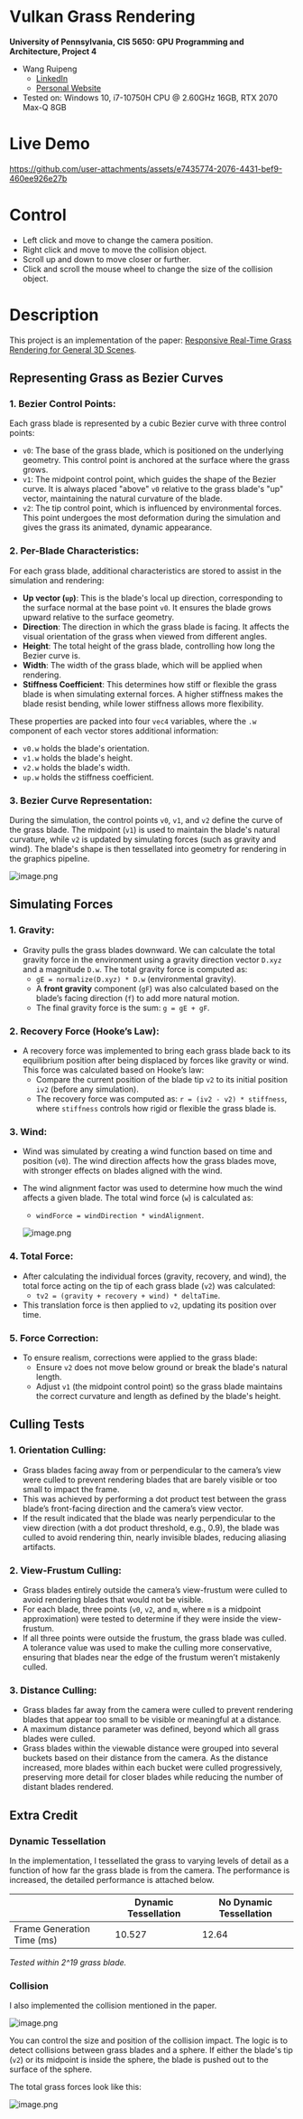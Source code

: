 Vulkan Grass Rendering
==================================

**University of Pennsylvania, CIS 5650: GPU Programming and Architecture, Project 4**

- Wang Ruipeng
    - [LinkedIn](https://www.linkedin.com/in/ruipeng-wang-681b89287/)
    - [Personal Website](https://wang-ruipeng.github.io/)
- Tested on: Windows 10, i7-10750H CPU @ 2.60GHz 16GB, RTX 2070 Max-Q 8GB

# Live Demo


https://github.com/user-attachments/assets/e7435774-2076-4431-bef9-460ee926e27b


# Control

- Left click and move to change the camera position.
- Right click and move to move the collision object.
- Scroll up and down to move closer or further.
- Click and scroll the mouse wheel to change the size of the collision object.

# Description

This project is an implementation of the paper: [Responsive Real-Time Grass Rendering for General 3D Scenes](https://www.cg.tuwien.ac.at/research/publications/2017/JAHRMANN-2017-RRTG/JAHRMANN-2017-RRTG-draft.pdf).

## **Representing Grass as Bezier Curves**

### 1. **Bezier Control Points:**

Each grass blade is represented by a cubic Bezier curve with three control points:

- `v0`: The base of the grass blade, which is positioned on the underlying geometry. This control point is anchored at the surface where the grass grows.
- `v1`: The midpoint control point, which guides the shape of the Bezier curve. It is always placed "above" `v0` relative to the grass blade's "up" vector, maintaining the natural curvature of the blade.
- `v2`: The tip control point, which is influenced by environmental forces. This point undergoes the most deformation during the simulation and gives the grass its animated, dynamic appearance.

### 2. **Per-Blade Characteristics:**

For each grass blade, additional characteristics are stored to assist in the simulation and rendering:

- **Up vector (`up`)**: This is the blade's local up direction, corresponding to the surface normal at the base point `v0`. It ensures the blade grows upward relative to the surface geometry.
- **Direction**: The direction in which the grass blade is facing. It affects the visual orientation of the grass when viewed from different angles.
- **Height**: The total height of the grass blade, controlling how long the Bezier curve is.
- **Width**: The width of the grass blade, which will be applied when rendering.
- **Stiffness Coefficient**: This determines how stiff or flexible the grass blade is when simulating external forces. A higher stiffness makes the blade resist bending, while lower stiffness allows more flexibility.

These properties are packed into four `vec4` variables, where the `.w` component of each vector stores additional information:

- `v0.w` holds the blade's orientation.
- `v1.w` holds the blade's height.
- `v2.w` holds the blade's width.
- `up.w` holds the stiffness coefficient.

### 3. **Bezier Curve Representation:**

During the simulation, the control points `v0`, `v1`, and `v2` define the curve of the grass blade. The midpoint (`v1`) is used to maintain the blade's natural curvature, while `v2` is updated by simulating forces (such as gravity and wind). The blade's shape is then tessellated into geometry for rendering in the graphics pipeline.

![image.png](img/image.png)

## **Simulating Forces**

### 1. **Gravity:**

- Gravity pulls the grass blades downward. We can calculate the total gravity force in the environment using a gravity direction vector `D.xyz` and a magnitude `D.w`. The total gravity force is computed as:
    - `gE = normalize(D.xyz) * D.w` (environmental gravity).
    - A **front gravity** component (`gF`) was also calculated based on the blade’s facing direction (`f`) to add more natural motion.
    - The final gravity force is the sum: `g = gE + gF`.

### 2. **Recovery Force (Hooke’s Law):**

- A recovery force was implemented to bring each grass blade back to its equilibrium position after being displaced by forces like gravity or wind. This force was calculated based on Hooke’s law:
    - Compare the current position of the blade tip `v2` to its initial position `iv2` (before any simulation).
    - The recovery force was computed as: `r = (iv2 - v2) * stiffness`, where `stiffness` controls how rigid or flexible the grass blade is.

### 3. **Wind:**

- Wind was simulated by creating a wind function based on time and position (`v0`). The wind direction affects how the grass blades move, with stronger effects on blades aligned with the wind.
- The wind alignment factor was used to determine how much the wind affects a given blade. The total wind force (`w`) is calculated as:
    - `windForce = windDirection * windAlignment`.
    
    ![image.png](img/image%201.png)
    

### 4. **Total Force:**

- After calculating the individual forces (gravity, recovery, and wind), the total force acting on the tip of each grass blade (`v2`) was calculated:
    - `tv2 = (gravity + recovery + wind) * deltaTime`.
- This translation force is then applied to `v2`, updating its position over time.

### 5. **Force Correction:**

- To ensure realism, corrections were applied to the grass blade:
    - Ensure `v2` does not move below ground or break the blade's natural length.
    - Adjust `v1` (the midpoint control point) so the grass blade maintains the correct curvature and length as defined by the blade's height.

## **Culling Tests**

### 1. **Orientation Culling:**

- Grass blades facing away from or perpendicular to the camera’s view were culled to prevent rendering blades that are barely visible or too small to impact the frame.
- This was achieved by performing a dot product test between the grass blade’s front-facing direction and the camera’s view vector.
- If the result indicated that the blade was nearly perpendicular to the view direction (with a dot product threshold, e.g., 0.9), the blade was culled to avoid rendering thin, nearly invisible blades, reducing aliasing artifacts.

### 2. **View-Frustum Culling:**

- Grass blades entirely outside the camera’s view-frustum were culled to avoid rendering blades that would not be visible.
- For each blade, three points (`v0`, `v2`, and `m`, where `m` is a midpoint approximation) were tested to determine if they were inside the view-frustum.
- If all three points were outside the frustum, the grass blade was culled. A tolerance value was used to make the culling more conservative, ensuring that blades near the edge of the frustum weren’t mistakenly culled.

### 3. **Distance Culling:**

- Grass blades far away from the camera were culled to prevent rendering blades that appear too small to be visible or meaningful at a distance.
- A maximum distance parameter was defined, beyond which all grass blades were culled.
- Grass blades within the viewable distance were grouped into several buckets based on their distance from the camera. As the distance increased, more blades within each bucket were culled progressively, preserving more detail for closer blades while reducing the number of distant blades rendered.

## Extra Credit

### Dynamic Tessellation

In the implementation, I tessellated the grass to varying levels of detail as a function of how far the grass blade is from the camera. The performance is increased, the detailed performance is attached below.

|  | Dynamic Tessellation | No Dynamic Tessellation |
| --- | --- | --- |
| Frame Generation Time (ms) | 10.527 | 12.64 |

*Tested within 2^19 grass blade.*

### Collision

I also implemented the collision mentioned in the paper.

![image.png](img/image%202.png)

You can control the size and position of the collision impact. The logic is to detect collisions between grass blades and a sphere. If either the blade's tip (`v2`) or its midpoint is inside the sphere, the blade is pushed out to the surface of the sphere.

The total grass forces look like this:

![image.png](img/image%203.png)
